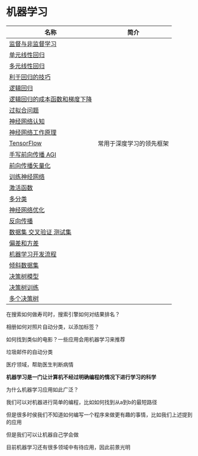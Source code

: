 # 机器学习

| 名称 | 简介 |
| - | - |
| [监督与非监督学习](Unit1.md) | |
| [单元线性回归](Unit2.md) | |
| [多元线性回归](Unit3.md) | |
| [利于回归的技巧](Unit4.md) | |
| [逻辑回归](Unit5.md) | |
| [逻辑回归的成本函数和梯度下降](Unit6.md) | |
| [过拟合问题](Unit7.md) | |
| [神经网络认知](Unit8.md) | |
| [神经网络工作原理](Unit9.md) | |
| [TensorFlow](Unit10.md) | 常用于深度学习的领先框架 |
| [手写前向传播 AGI](Unit11.md) | |
| [前向传播矢量化](Unit12.md) | |
| [训练神经网络](Unit13.md) | |
| [激活函数](Unit14.md) | |
| [多分类](Unit15.md) | |
| [神经网络优化](Unit16.md) | |
| [反向传播](Unit17.md) | |
| [数据集 交叉验证 测试集](Unit18.md) | |
| [偏差和方差](Unit19.md) | |
| [机器学习开发流程](Unit20.md) | |
| [倾斜数据集](Unit21.md) | |
| [决策树模型](Unit22.md) | |
| [决策树训练](Unit23.md) | |
| [多个决策树](Unit24.md) | |

在搜索如何做寿司时，搜索引擎如何对结果排名？

相册如何对照片自动分类，以添加标签？

如何找到类似的电影？一些应用会用机器学习来推荐

垃圾邮件的自动分类

医疗领域，帮助医生判断病情

**机器学习是一门让计算机不经过明确编程的情况下进行学习的科学**


为什么机器学习应用如此广泛？

我们可以对机器进行简单的编程，比如如何找到从a到b的最短路径

但是很多时侯我们不知道如何编写一个程序来做更有趣的事情，比如我们上述提到的应用

但是我们可以让机器自己学会做

目前机器学习还有很多领域中有待应用，因此前景光明
